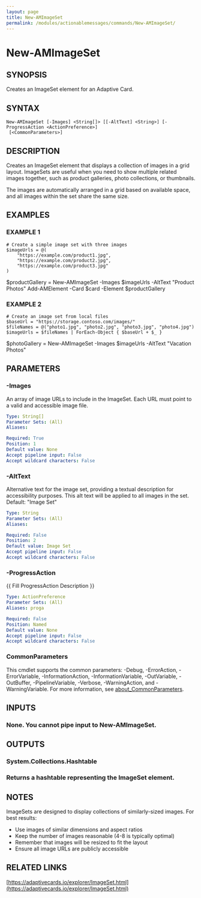 ```yaml
---
layout: page
title: New-AMImageSet
permalink: /modules/actionablemessages/commands/New-AMImageSet/
---
```


# New-AMImageSet

## SYNOPSIS
Creates an ImageSet element for an Adaptive Card.

## SYNTAX

```
New-AMImageSet [-Images] <String[]> [[-AltText] <String>] [-ProgressAction <ActionPreference>]
 [<CommonParameters>]
```

## DESCRIPTION
Creates an ImageSet element that displays a collection of images in a grid layout.
ImageSets are useful when you need to show multiple related images together, such as
product galleries, photo collections, or thumbnails.

The images are automatically arranged in a grid based on available space, and all
images within the set share the same size.

## EXAMPLES

### EXAMPLE 1
```
# Create a simple image set with three images
$imageUrls = @(
    "https://example.com/product1.jpg",
    "https://example.com/product2.jpg",
    "https://example.com/product3.jpg"
)
```

$productGallery = New-AMImageSet -Images $imageUrls -AltText "Product Photos"
Add-AMElement -Card $card -Element $productGallery

### EXAMPLE 2
```
# Create an image set from local files
$baseUrl = "https://storage.contoso.com/images/"
$fileNames = @("photo1.jpg", "photo2.jpg", "photo3.jpg", "photo4.jpg")
$imageUrls = $fileNames | ForEach-Object { $baseUrl + $_ }
```

$photoGallery = New-AMImageSet -Images $imageUrls -AltText "Vacation Photos"

## PARAMETERS

### -Images
An array of image URLs to include in the ImageSet.
Each URL must point to a valid
and accessible image file.

```yaml
Type: String[]
Parameter Sets: (All)
Aliases:

Required: True
Position: 1
Default value: None
Accept pipeline input: False
Accept wildcard characters: False
```

### -AltText
Alternative text for the image set, providing a textual description for
accessibility purposes.
This alt text will be applied to all images in the set.
Default: "Image Set"

```yaml
Type: String
Parameter Sets: (All)
Aliases:

Required: False
Position: 2
Default value: Image Set
Accept pipeline input: False
Accept wildcard characters: False
```

### -ProgressAction
{{ Fill ProgressAction Description }}

```yaml
Type: ActionPreference
Parameter Sets: (All)
Aliases: proga

Required: False
Position: Named
Default value: None
Accept pipeline input: False
Accept wildcard characters: False
```

### CommonParameters
This cmdlet supports the common parameters: -Debug, -ErrorAction, -ErrorVariable, -InformationAction, -InformationVariable, -OutVariable, -OutBuffer, -PipelineVariable, -Verbose, -WarningAction, and -WarningVariable. For more information, see [about_CommonParameters](https://learn.microsoft.com/en-us/powershell/module/microsoft.powershell.core/about/about_commonparameters).

## INPUTS

### None. You cannot pipe input to New-AMImageSet.
## OUTPUTS

### System.Collections.Hashtable
### Returns a hashtable representing the ImageSet element.
## NOTES
ImageSets are designed to display collections of similarly-sized images.
For best results:

- Use images of similar dimensions and aspect ratios
- Keep the number of images reasonable (4-8 is typically optimal)
- Remember that images will be resized to fit the layout
- Ensure all image URLs are publicly accessible

## RELATED LINKS

[https://adaptivecards.io/explorer/ImageSet.html](https://adaptivecards.io/explorer/ImageSet.html)


